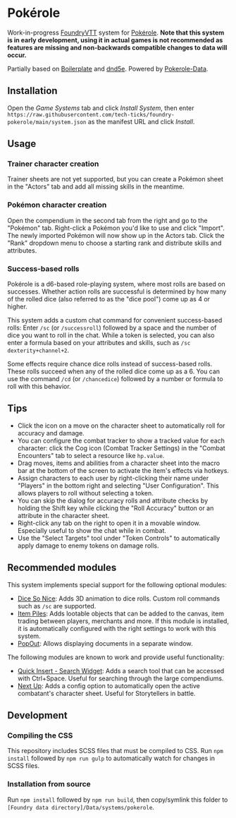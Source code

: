 # Pokérole

Work-in-progress [FoundryVTT](https://foundryvtt.com/) system for [Pokérole](https://www.pokeroleproject.com/). **Note that this system is in early development, using it in actual games is not recommended as features are missing and non-backwards compatible changes to data will occur.**

Partially based on [Boilerplate](https://gitlab.com/asacolips-projects/foundry-mods/boilerplate) and [dnd5e](https://github.com/foundryvtt/dnd5e). Powered by [Pokerole-Data](https://github.com/Willowlark/Pokerole-Data).

## Installation
Open the *Game Systems* tab and click *Install System*, then enter `https://raw.githubusercontent.com/tech-ticks/foundry-pokerole/main/system.json` as the manifest URL and click *Install*.

## Usage

### Trainer character creation
Trainer sheets are not yet supported, but you can create a Pokémon sheet in the "Actors" tab and add all missing skills in the meantime.

### Pokémon character creation

Open the compendium in the second tab from the right and go to the "Pokémon" tab. Right-click a Pokémon you'd like to use and click "Import". The newly imported Pokémon will now show up in the Actors tab. Click the "Rank" dropdown menu to choose a starting rank and distribute skills and attributes.

### Success-based rolls
Pokérole is a d6-based role-playing system, where most rolls are based on successes. Whether action rolls are successful is determined by how many of the rolled dice (also referred to as the "dice pool") come up as 4 or higher.

This system adds a custom chat command for convenient success-based rolls: Enter `/sc` (or `/successroll`) followed by a space and the number of dice you want to roll in the chat. While a token is selected, you can also enter a formula based on your attributes and skills, such as `/sc dexterity+channel+2`.

Some effects require chance dice rolls instead of success-based rolls. These rolls succeed when any of the rolled dice come up as a 6. You can use the command `/cd` (or `/chancedice`) followed by a number or formula to roll with this behavior.

## Tips
- Click the icon on a move on the character sheet to automatically roll for accuracy and damage.
- You can configure the combat tracker to show a tracked value for each character: click the Cog icon (Combat Tracker Settings) in the "Combat Encounters" tab to select a resource like `hp.value`.
- Drag moves, items and abilities from a character sheet into the macro bar at the bottom of the screen to activate the item's effects via hotkeys.
- Assign characters to each user by right-clicking their name under "Players" in the bottom right and selecting "User Configuration". This allows players to roll without selecting a token.
- You can skip the dialog for accuracy rolls and attribute checks by holding the Shift key while clicking the "Roll Accuracy" button or an attribute in the character sheet.
- Right-click any tab on the right to open it in a movable window. Especially useful to show the chat while in combat.
- Use the "Select Targets" tool under "Token Controls" to automatically apply damage to enemy tokens on damage rolls.

## Recommended modules

This system implements special support for the following optional modules:
- [Dice So Nice](https://foundryvtt.com/packages/dice-so-nice/): Adds 3D animation to dice rolls. Custom roll commands such as `/sc` are supported.
- [Item Piles](https://foundryvtt.com/packages/item-piles): Adds lootable objects that can be added to the canvas, item trading between players, merchants and more. If this module is installed, it is automatically configured with the right settings to work with this system.
- [PopOut](https://foundryvtt.com/packages/popout): Allows displaying documents in a separate window.

The following modules are known to work and provide useful functionality:
- [Quick Insert - Search Widget](https://foundryvtt.com/packages/quick-insert): Adds a search tool that can be accessed with Ctrl+Space. Useful for searching through the large compendiums.
- [Next Up](https://foundryvtt.com/packages/Next-Up): Adds a config option to automatically open the active combatant's character sheet. Useful for Storytellers in battle.

## Development

### Compiling the CSS

This repository includes SCSS files that must be compiled to CSS. Run `npm install` followed by `npm run gulp` to automatically watch for changes in SCSS files.

### Installation from source

Run `npm install` followed by `npm run build`, then copy/symlink this folder to `[Foundry data directory]/Data/systems/pokerole`.
